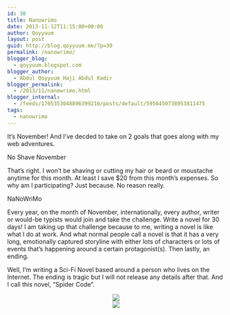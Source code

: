 ```yaml
---
id: 30
title: Nanowrimo
date: 2013-11-12T11:15:00+00:00
author: Qoyyuum
layout: post
guid: http://blog.qoyyuum.me/?p=30
permalink: /nanowrimo/
blogger_blog:
  - qoyyuum.blogspot.com
blogger_author:
  - Abdul Qoyyuum Haji Abdul Kadir
blogger_permalink:
  - /2013/11/nanowrimo.html
blogger_internal:
  - /feeds/1705353048896399216/posts/default/5956450738953811475
tags:
  - nanowrimo
---
```

<p dir="ltr">
  It&#8217;s November! And I&#8217;ve decded to take on 2 goals that goes along with my web adventures.
</p>

<p dir="ltr">
  No Shave November
</p>

<p dir="ltr">
  That&#8217;s right. I won&#8217;t be shaving or cutting my hair or beard or moustache anytime for this month. At least I save $20 from this month&#8217;s expenses. So why am I participating? Just because. No reason really.
</p>

<p dir="ltr">
</p>

<p dir="ltr">
  NaNoWriMo
</p>

<p dir="ltr">
  Every year, on the month of November, internationally, every author, writer or would-be typists would join and take the challenge. Write a novel for 30 days! I am taking up that challenge because to me, writing a novel is like what I do at work. And what normal people call a novel is that it has a very long, emotionally captured storyline with either lots of characters or lots of events that&#8217;s happening around a certain protagonist(s). Then lastly, an ending.
</p>

<p dir="ltr">
  Well, I&#8217;m writing a Sci-Fi Novel based around a person who lives on the Internet. The ending is tragic but I will not release any details after that. And I call this novel, &#8220;Spider Code&#8221;.
</p>

<div style="clear: both; text-align: center;">
  <a href="http://i2.wp.com/blog.qoyyuum.me/wp-content/uploads/2013/11/DSC_0041.jpg" style="margin-left: 1em; margin-right: 1em;"> <img border="0" src="http://i2.wp.com/blog.qoyyuum.me/wp-content/uploads/2013/11/DSC_0041.jpg?resize=300%2C168" data-recalc-dims="1" /> </a>
</div>

<div style="clear: both; text-align: center;">
  <a href="http://i0.wp.com/blog.qoyyuum.me/wp-content/uploads/2013/11/DSC_0042.jpg" style="margin-left: 1em; margin-right: 1em;"> <img border="0" src="http://i0.wp.com/blog.qoyyuum.me/wp-content/uploads/2013/11/DSC_0042.jpg?resize=300%2C168" data-recalc-dims="1" /> </a>
</div>